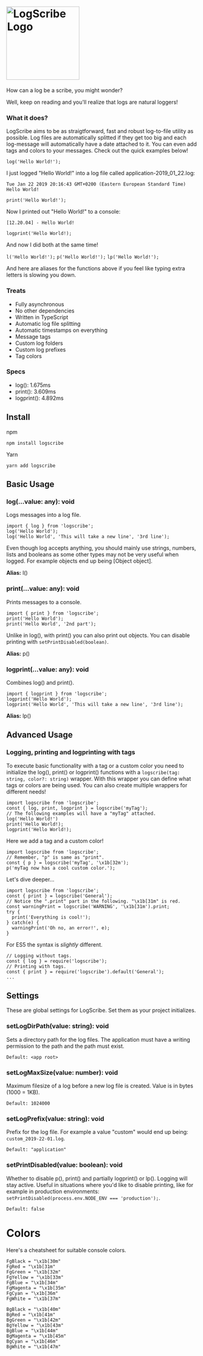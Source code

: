 # <a href='https://github.com/ahoys/logscribe'><img src='https://raw.githubusercontent.com/ahoys/logscribe/master/assets/logscribe_192.png' height='192' alt='LogScribe Logo' /></a>

How can a log be a scribe, you might wonder?

Well, keep on reading and you'll realize that logs are natural loggers!

### What it does?
LogScribe aims to be as straigtforward, fast and robust log-to-file utility as possible. Log files are automatically splitted if they get too big and each log-message will automatically have a date attached to it. You can even add tags and colors to your messages. Check out the quick examples below!

`log('Hello World!');`

I just logged "Hello World!" into a log file called application-2019_01_22.log:
```
Tue Jan 22 2019 20:16:43 GMT+0200 (Eastern European Standard Time)
Hello World!
```
`print('Hello World!');`

Now I printed out "Hello World!" to a console:
```
[12.20.04] - Hello World!
```
`logprint('Hello World!);`

And now I did both at the same time!

`l('Hello World!');` `p('Hello World!');` `lp('Hello World!');`

And here are aliases for the functions above if you feel like typing extra letters is slowing you down.

### Treats
- Fully asynchronous
- No other dependencies
- Written in TypeScript
- Automatic log file splitting
- Automatic timestamps on everything
- Message tags
- Custom log folders
- Custom log prefixes
- Tag colors

### Specs
- log(): 1.675ms
- print(): 3.609ms
- logprint(): 4.892ms

## Install

npm

`npm install logscribe`

Yarn

`yarn add logscribe`

## Basic Usage

### log(...value: any): void
Logs messages into a log file.
```
import { log } from 'logscribe';
log('Hello World');
log('Hello World', 'This will take a new line', '3rd line');
```
Even though log accepts anything, you should mainly use strings, numbers, lists and booleans as some other types may not be very useful when logged. For example objects end up being [Object object].

**Alias:** l()

### print(...value: any): void
Prints messages to a console.
```
import { print } from 'logscribe';
print('Hello World');
print('Hello World', '2nd part');
```
Unlike in log(), with print() you can also print out objects. You can disable printing with `setPrintDisabled(boolean)`.

**Alias:** p()

### logprint(...value: any): void
Combines log() and print().
```
import { logprint } from 'logscribe';
logprint('Hello World');
logprint('Hello World', 'This will take a new line', '3rd line');
```
**Alias:** lp()

## Advanced Usage

### Logging, printing and logprinting with tags
To execute basic functionality with a tag or a custom color you need to initialize the log(), print() or logprint() functions with a `logscribe(tag: string, color?: string)` wrapper. With this wrapper you can define what tags or colors are being used. You can also create multiple wrappers for different needs!
```
import logscribe from 'logscribe';
const { log, print, logprint } = logscribe('myTag');
// The following examples will have a "myTag" attached.
log('Hello World!')
print('Hello World!);
logprint('Hello World!);
```
Here we add a tag and a custom color!
```
import logscribe from 'logscribe';
// Remember, "p" is same as "print".
const { p } = logscribe('myTag', '\x1b[32m');
p('myTag now has a cool custom color.');
```
Let's dive deeper...
```
import logscribe from 'logscribe';
const { print } = logscribe('General');
// Notice the ".print" part in the following. "\x1b[31m" is red.
const warningPrint = logscribe('WARNING', '\x1b[31m').print;
try {
  print('Everything is cool!');
} catch(e) {
  warningPrint('Oh no, an error!', e);
}
```
For ES5 the syntax is *slightly* different.
```
// Logging without tags.
const { log } = require('logscribe');
// Printing with tags.
const { print } = require('logscribe').default('General');
...
```
## Settings

These are global settings for LogScribe. Set them as your project initializes.

### setLogDirPath(value: string): void
Sets a directory path for the log files. The application must have a writing permission to the path and the path must exist.

`Default: <app root>`

### setLogMaxSize(value: number): void
Maximum filesize of a log before a new log file is created. Value is in bytes (1000 = 1KB).

`Default: 1024000`

### setLogPrefix(value: string): void
Prefix for the log file. For example a value "custom" would end up being: `custom_2019-22-01.log`.

`Default: "application"`

### setPrintDisabled(value: boolean): void
Whether to disable p(), print() and partially logprint() or lp(). Logging will stay active. Useful in situations where you'd like to disable printing, like for example in production environments: `setPrintDisabled(process.env.NODE_ENV === 'production');`.

`Default: false`

# Colors
Here's a cheatsheet for suitable console colors.
```
FgBlack = "\x1b[30m"
FgRed = "\x1b[31m"
FgGreen = "\x1b[32m"
FgYellow = "\x1b[33m"
FgBlue = "\x1b[34m"
FgMagenta = "\x1b[35m"
FgCyan = "\x1b[36m"
FgWhite = "\x1b[37m"

BgBlack = "\x1b[40m"
BgRed = "\x1b[41m"
BgGreen = "\x1b[42m"
BgYellow = "\x1b[43m"
BgBlue = "\x1b[44m"
BgMagenta = "\x1b[45m"
BgCyan = "\x1b[46m"
BgWhite = "\x1b[47m"
```
